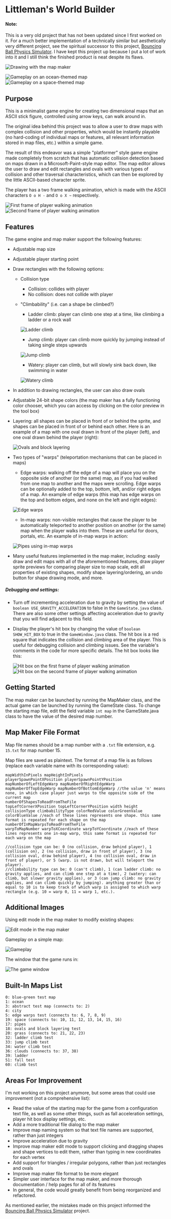# Littleman's World Builder #

#### Note: ####
This is a very old project that has not been updated since I first worked on it. For a much better implementation of a technically similar but aesthetically very different project, see the spiritual successor to this project, [Bouncing Ball Physics Simulator](https://github.com/adamcogen/bouncing-ball). I have kept this project up because I put a lot of work into it and I still think the finished product is neat despite its flaws.

![Drawing with the map maker](images/map_maker_draw_2.gif "Drawing with the map maker")

![Gameplay on an ocean-themed map](images/ocean_map.gif "Gameplay on an ocean-themed map")
![Gameplay on a space-themed map](images/space_map.gif "Gameplay on a space-themed map")

## Purpose ##

This is a minimalist game engine for creating two dimensional maps that an ASCII stick figure, controlled using arrow keys, can walk around in.

The original idea behind this project was to allow a user to draw maps with complex collision and other properties, which would be instantly playable (no hard-coding of individual maps or features, all relevant information stored in map files, etc.) within a simple game.

The result of this endeavor was a simple "platformer" style game engine made completely from scratch that has automatic collision detection based on maps drawn in a Microsoft-Paint-style map editor. The map editor allows the user to draw and edit rectangles and ovals with various types of collision and other traversal characteristics, which can then be explored by the little ASCII-based character sprite.

The player has a two frame walking animation, which is made with the ASCII characters `O o H -` and `O o X ~` respectively.

![First frame of player walking animation](images/walk_0.png "First frame of player walking animation")
![Second frame of player walking animation](images/walk_1.png "Second frame of player walking animation")

## Features ##

The game engine and map maker support the following features:
* Adjustable map size

* Adjustable player starting point
* Draw rectangles with the following options:
	* Collision type
		* Collision: collides with player
		* No collision: does not collide with player
	* "Climbability" (i.e. can a shape be climbed?)
		* Ladder climb: player can climb one step at a time, like climbing a ladder or a rock wall

		![Ladder climb](images/ladder_climb.gif "Ladder climb")
		* Jump climb: player can climb more quickly by jumping instead of taking single steps upwards

		![Jump climb](images/jump_climb.gif "Jump climb")
		* Watery: player can climb, but will slowly sink back down, like swimming in water

		![Watery climb](images/water_climb.gif "Watery climb")

* In addition to drawing rectangles, the user can also draw ovals
* Adjustable 24-bit shape colors (the map maker has a fully functioning color chooser, which you can access by clicking on the color preview in the tool box)

* Layering: all shapes can be placed in front of or behind the sprite, and shapes can be placed in front of or behind each other. Here is an example of a map with one oval drawn in front of the player (left), and one oval drawn behind the player (right):

	![Ovals and block layering](images/ovals_and_layering.gif "Ovals and block layering")

* Two types of "warps" (teleportation mechanisms that can be placed in maps)
	* Edge warps: walking off the edge of a map will place you on the opposite side of another (or the same) map, as if you had walked from one map to another and the maps were scrolling. Edge warps can be optionally added to the top, bottom, left, and/or right edges of a map. An example of edge warps (this map has edge warps on the top and bottom edges, and none on the left and right edges):

	![Edge warps](images/clouds.gif "Edge warps")

	* In-map warps: non-visible rectangles that cause the player to be automatically teleported to another position on another (or the same) map when the player walks into them. These are useful for doors, portals, etc. An example of in-map warps in action:

	![Pipes using in-map warps](images/pipes.gif "Pipes using in-map warps")
* Many useful features implemented in the map maker, including: easily draw and edit maps with all of the aforementioned features, draw player sprite previews for comparing player size to map scale, edit all properties of existing shapes, modify shape layering/ordering, an undo button for shape drawing mode, and more.

##### Debugging and settings: #####
* Turn off incrementing acceleration due to gravity by setting the value of `boolean USE_GRAVITY_ACCELERATION` to false in the `GameState.java` class. There are also some other settings affecting acceleration due to gravity that you will find adjacent to this field.
* Display the player's hit box by changing the value of `boolean SHOW_HIT_BOX` to true in the `GameWindow.java` class. The hit box is a red square that indicates the collision and climbing area of the player. This is useful for debugging collision and climbing issues. See the variable's comments in the code for more specific details. The hit box looks like this:

	![Hit box on the first frame of player walking animation](images/hitbox_0.png "First frame of player walking animation")
	![Hit box on the second frame of player walking animation](images/hitbox_1.png "Second frame of player walking animation")

## Getting Started ##
The map maker can be launched by running the MapMaker class, and the actual game can be launched by running the GameState class. To change the starting map file, edit the field variable `int map` in the GameState.java class to have the value of the desired map number.

## Map Maker File Format ##

Map file names should be a map number with a `.txt` file extension, e.g. `15.txt` for map number 15.

Map files are saved as plaintext. The format of a map file is as follows (replace each variable name with its corresponding value):

	mapWidthInPixels mapHeightInPixels
	playerSpawnPointXPosition playerSpawnPointYPosition
	mapNumberOfLeftEdgeWarp mapNumberOfRightEdgeWarp mapNumberOfTopEdgeWarp mapNumberOfBottomEdgeWarp //the value 'n' means none, in which case player just warps to the opposite side of the current map
	numberOfShapesToReadFromTheFile
	topLeftCornerXPosition topLeftCornerYPosition width height collisionType climbabilityType colorRedValue colorGreenValue colorBlueValue //each of these lines represents one shape. this same format is repeated for each shape on the map
	numberOfInMapWarpsToReadFromTheFile
	warpToMapNumber warpToXCoordinate warpToYCoordinate //each of these lines represents one in-map warp, this same format is repeated for each warp on the map

	//collision type can be: 0 (no collision, draw behind player), 1 (collision on), 2 (no collision, draw in front of player), 3 (no collision oval, draw behind player), 4 (no collision oval, draw in front of player), or 5 (warp. is not drawn, but will teleport the player).
	//climbability type can be: 0 (can't climb), 1 (can ladder climb: no gravity applies, and can climb one step at a time), 2 (watery: can climb, but slower gravity applies), or 3 (can jump climb: no gravity applies, and can climb quickly by jumping). anything greater than or equal to 10 is to keep track of which warp is assigned to which warp rectangle (e.g. 10 = warp 0, 11 = warp 1, etc.).



## Additional Images ##

Using edit mode in the map maker to modify existing shapes:

![Edit mode in the map maker](images/map_maker_edit.png "Edit mode in the map maker")

Gameplay on a simple map:

![Gameplay](images/gameplay.gif "Gameplay")

The window that the game runs in:

![The game window](images/game_window.png "The game window")

## Built-In Maps List ##

	0: blue-green test map
	1: ocean
	3: abstract test map (connects to: 2)
	4: city
	5: edge warps test (connects to: 6, 7, 8, 9)
	19: space (connects to: 10, 11, 12, 13, 14, 15, 16)
	17: pipes
	18: ovals and block layering test
	20: grass (connects to: 21, 22, 23)
	32: ladder climb test
	33: jump climb test
	34: water climb test
	36: clouds (connects to: 37, 38)
	39: ladder
	51: fall test
	60: climb test

## Areas For Improvement ##

I'm not working on this project anymore, but some areas that could use improvement (not a comprehensive list):
* Read the value of the starting map for the game from a configuration text file, as well as some other things, such as fall acceleration settings, player hit box display settings, etc.
* Add a more traditional file dialog to the map maker
* Improve map naming system so that text file names are supported, rather than just integers
* Improve acceleration due to gravity
* Improve map maker edit mode to support clicking and dragging shapes and shape vertices to edit them, rather than typing in new coordinates for each vertex
* Add support for triangles / irregular polygons, rather than just rectangles and ovals
* Improve map maker file format to be more elegant
* Simpler user interface for the map maker, and more thorough documentation / help pages for all of its features
* In general, the code would greatly benefit from being reorganized and refactored.

As mentioned earlier, the mistakes made on this project informed the [Bouncing Ball Physics Simulator](https://github.com/adamcogen/bouncing-ball) project.
